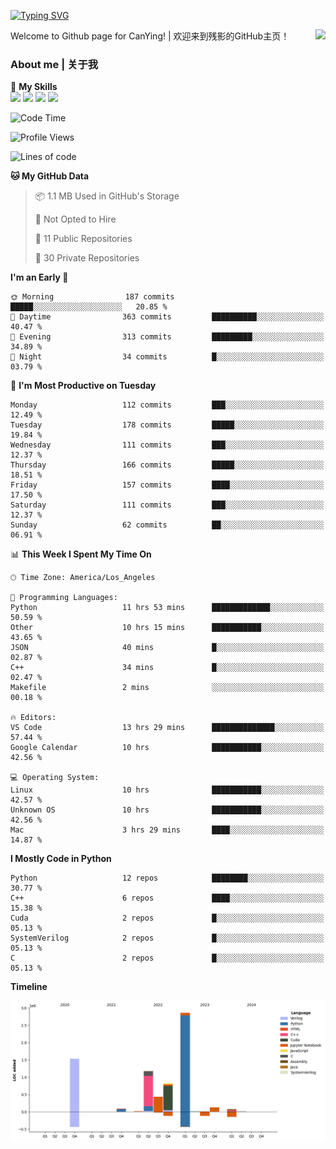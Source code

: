 [![Typing SVG](https://readme-typing-svg.herokuapp.com?size=25&duration=3500&color=00FFFF&vCenter=true&width=250&height=40&lines=Hi+Welcome+%F0%9F%91%8B%F0%9F%8F%BB;I'm+CanYing|残影)](https://git.io/typing-svg)

<a href="#">
  <img align="right" src="https://github-readme-stats.vercel.app/api?username=CanYing0913&count_private=true&rank_icon=github&show_icons=true&bg_color=15,f2f7fd,E0EAFC&" />
</a>

Welcome to Github page for CanYing! | 欢迎来到残影的GitHub主页！

### About me | 关于我

🌟 **My Skills**  
![](https://img.shields.io/badge/-C-A8B9CC?style=flat-square&logo=C&logoColor=fff)
![](https://img.shields.io/badge/-C++-00599C?style=flat-square&logo=Cpp&logoColor=fff)
![](https://img.shields.io/badge/-Python-3776AB?style=flat-square&logo=Python&logoColor=fff)
![](https://img.shields.io/badge/-Linux-000000?style=flat-square&logo=Linux&logoColor=fff)

<!--START_SECTION:waka-->
![Code Time](http://img.shields.io/badge/Code%20Time-187%20hrs%2041%20mins-blue)

![Profile Views](http://img.shields.io/badge/Profile%20Views-1-blue)

![Lines of code](https://img.shields.io/badge/From%20Hello%20World%20I%27ve%20Written-7.1%20million%20lines%20of%20code-blue)

**🐱 My GitHub Data** 

> 📦 1.1 MB Used in GitHub's Storage 
 > 
> 🚫 Not Opted to Hire
 > 
> 📜 11 Public Repositories 
 > 
> 🔑 30 Private Repositories 
 > 
**I'm an Early 🐤** 

```text
🌞 Morning                187 commits         █████░░░░░░░░░░░░░░░░░░░░   20.85 % 
🌆 Daytime                363 commits         ██████████░░░░░░░░░░░░░░░   40.47 % 
🌃 Evening                313 commits         █████████░░░░░░░░░░░░░░░░   34.89 % 
🌙 Night                  34 commits          █░░░░░░░░░░░░░░░░░░░░░░░░   03.79 % 
```
📅 **I'm Most Productive on Tuesday** 

```text
Monday                   112 commits         ███░░░░░░░░░░░░░░░░░░░░░░   12.49 % 
Tuesday                  178 commits         █████░░░░░░░░░░░░░░░░░░░░   19.84 % 
Wednesday                111 commits         ███░░░░░░░░░░░░░░░░░░░░░░   12.37 % 
Thursday                 166 commits         █████░░░░░░░░░░░░░░░░░░░░   18.51 % 
Friday                   157 commits         ████░░░░░░░░░░░░░░░░░░░░░   17.50 % 
Saturday                 111 commits         ███░░░░░░░░░░░░░░░░░░░░░░   12.37 % 
Sunday                   62 commits          ██░░░░░░░░░░░░░░░░░░░░░░░   06.91 % 
```


📊 **This Week I Spent My Time On** 

```text
🕑︎ Time Zone: America/Los_Angeles

💬 Programming Languages: 
Python                   11 hrs 53 mins      █████████████░░░░░░░░░░░░   50.59 % 
Other                    10 hrs 15 mins      ███████████░░░░░░░░░░░░░░   43.65 % 
JSON                     40 mins             █░░░░░░░░░░░░░░░░░░░░░░░░   02.87 % 
C++                      34 mins             █░░░░░░░░░░░░░░░░░░░░░░░░   02.47 % 
Makefile                 2 mins              ░░░░░░░░░░░░░░░░░░░░░░░░░   00.18 % 

🔥 Editors: 
VS Code                  13 hrs 29 mins      ██████████████░░░░░░░░░░░   57.44 % 
Google Calendar          10 hrs              ███████████░░░░░░░░░░░░░░   42.56 % 

💻 Operating System: 
Linux                    10 hrs              ███████████░░░░░░░░░░░░░░   42.57 % 
Unknown OS               10 hrs              ███████████░░░░░░░░░░░░░░   42.56 % 
Mac                      3 hrs 29 mins       ████░░░░░░░░░░░░░░░░░░░░░   14.87 % 
```

**I Mostly Code in Python** 

```text
Python                   12 repos            ████████░░░░░░░░░░░░░░░░░   30.77 % 
C++                      6 repos             ████░░░░░░░░░░░░░░░░░░░░░   15.38 % 
Cuda                     2 repos             █░░░░░░░░░░░░░░░░░░░░░░░░   05.13 % 
SystemVerilog            2 repos             █░░░░░░░░░░░░░░░░░░░░░░░░   05.13 % 
C                        2 repos             █░░░░░░░░░░░░░░░░░░░░░░░░   05.13 % 
```



**Timeline**

![Lines of Code chart](https://raw.githubusercontent.com/CanYing0913/CanYing0913/master/assets/bar_graph.png)


<!--END_SECTION:waka-->
